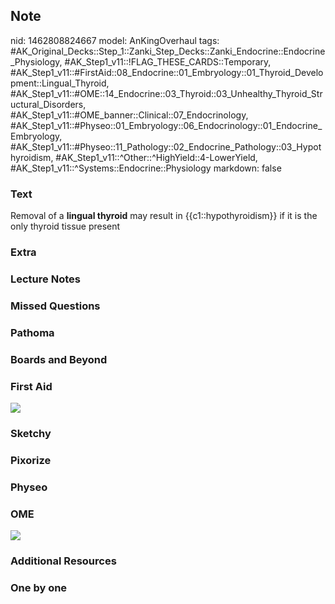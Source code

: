 ## Note
nid: 1462808824667
model: AnKingOverhaul
tags: #AK_Original_Decks::Step_1::Zanki_Step_Decks::Zanki_Endocrine::Endocrine_Physiology, #AK_Step1_v11::!FLAG_THESE_CARDS::Temporary, #AK_Step1_v11::#FirstAid::08_Endocrine::01_Embryology::01_Thyroid_Development::Lingual_Thyroid, #AK_Step1_v11::#OME::14_Endocrine::03_Thyroid::03_Unhealthy_Thyroid_Structural_Disorders, #AK_Step1_v11::#OME_banner::Clinical::07_Endocrinology, #AK_Step1_v11::#Physeo::01_Embryology::06_Endocrinology::01_Endocrine_Embryology, #AK_Step1_v11::#Physeo::11_Pathology::02_Endocrine_Pathology::03_Hypothyroidism, #AK_Step1_v11::^Other::^HighYield::4-LowerYield, #AK_Step1_v11::^Systems::Endocrine::Physiology
markdown: false

### Text
Removal of a <b>lingual thyroid</b> may result in
{{c1::hypothyroidism}} if it is the only thyroid tissue present

### Extra


### Lecture Notes


### Missed Questions


### Pathoma


### Boards and Beyond


### First Aid
<img src="tmp15gu6e.png">

### Sketchy


### Pixorize


### Physeo


### OME
<div class="ome-widget">
  <a href=
  "https://onlinemeded.org/spa/endocrinology?ref=anki"><img src=
  "_OME_AnkiFlashcards_Topic_2.png"></a>
</div>

### Additional Resources


### One by one

